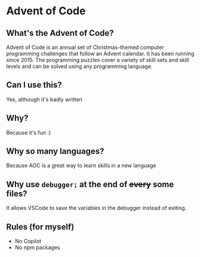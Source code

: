 # Advent of Code

## What's the Advent of Code?

Advent of Code is an annual set of Christmas-themed computer programming challenges that follow an Advent calendar. It has been running since 2015. The programming puzzles cover a variety of skill sets and skill levels and can be solved using any programming language.

## Can I use this?

Yes, although it's badly written

## Why?

Because it's fun :)

## Why so many languages?

Because AOC is a great way to learn skills in a new language

## Why use `debugger;` at the end of ~~every~~ some files?

It allows VSCode to save the variables in the debugger instead of exiting.

## Rules (for myself)

- No Copilot
- No npm packages

